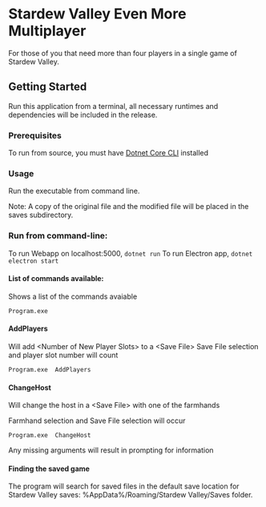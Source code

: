 # Stardew Valley Even More Multiplayer
For those of you that need more than four players in a single game of Stardew Valley.

## Getting Started
Run this application from a terminal, all necessary runtimes and dependencies will be included in the release.

### Prerequisites
To run from source, you must have [Dotnet Core CLI](https://docs.microsoft.com/en-us/dotnet/core/tools/?tabs=netcore) installed

### Usage
Run the executable from command line.

Note: A copy of the original file and the modified file will be placed in the saves subdirectory.

### Run from command-line:
To run Webapp on localhost:5000, `dotnet run`
To run Electron app, `dotnet electron start`

#### List of commands available:
Shows a list of the commands avaiable
```
Program.exe
```
#### AddPlayers
Will add \<Number of New Player Slots> to a \<Save File>
Save File selection and player slot number will count
```
Program.exe  AddPlayers
```

#### ChangeHost
Will change the host in a \<Save File> with one of the farmhands

Farmhand selection and Save File selection will occur
```
Program.exe  ChangeHost
```
Any missing arguments will result in prompting for information

#### Finding the saved game
The program will search for saved files in the default save location for Stardew Valley saves:  %AppData%/Roaming/Stardew Valley/Saves folder.
